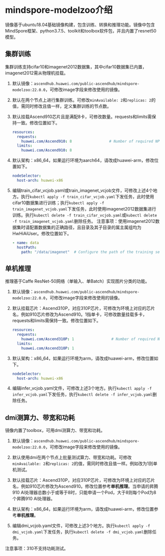 # mindspore-modelzoo介绍

镜像基于ubuntu18.04基础镜像构建，包含训练、转换和推理功能。镜像中包含MindSpore框架、python3.7.5、toolkit和toolbox软件包，并且内置了resnet50模型。

## 集群训练

集群训练支持cifar10和imagenet2012数据集，其中cifar10数据集已内置，imagenet2012需从物理机挂载。

1. 默认镜像：`ascendhub.huawei.com/public-ascendhub/mindspore-modelzoo:22.0.0`，可修改image字段来修改使用的镜像。

2. 默认在两个节点上进行集群训练。可修改`minAvailable: 2`和`replicas: 2`的值，需同时修改且值一样，定义集群训练的节点数。

3. 默认挂载Ascend910芯片且是满配8卡，可修改数量。requests和limits需保持一致。修改位置如下。

   ```yaml
   resources:
     requests:
       huawei.com/Ascend910: 8                 # Number of required NPUs. The maximum value is 8. You can add lines below to configure resources such as memory and CPU.
     limits:
       huawei.com/Ascend910: 8
   ```

4. 默认架构：x86_64，如果运行环境为aarch64，请改成huawei-arm，修改位置如下。

   ```yaml
   nodeSelector:
     host-arch: huawei-x86
   ```

5. 编辑train_cifar_vcjob.yaml或train_imagenet_vcjob文件，可修改上述4个地方。执行`kubectl apply -f train_cifar_vcjob.yaml`下发任务，此时使用cifar10数据集进行训练；执行`kubectl apply -f train_imagenet_vcjob.yaml`下发任务，此时使用imagenet2012数据集进行训练。执行`kubectl delete -f train_cifar_vcjob.yaml`或`kubectl delete -f train_imagenet_vcjob.yaml`删除任务。
   注意事项：使用imagenet2012数据集时请配置数据集的正确路径，且目录及其子目录的属主属组均为HwHiAiUser。修改位置如下。

   ```yaml
   - name: data
     hostPath:
       path: "/data/imagenet"  # Configure the path of the training set.
   ```

## 单机推理

推理基于Caffe ResNet-50网络（单输入、单Batch）实现图片分类的功能。

1. 默认镜像：`ascendhub.huawei.com/public-ascendhub/mindspore-modelzoo:22.0.0`，可修改image字段来修改使用的镜像。
2. 默认挂载芯片：Ascend310P，对应310P芯片，可修改为环境上对应的芯片名，例如910芯片修改为Ascend910。1指单卡，可修改数量挂载多卡，requests和limits需保持一致。修改位置如下。

   ```yaml
   resources:
     requests:
       huawei.com/Ascend310P: 1                 # Number of required NPUs. The maximum value is 8. You can add lines below to configure resources such as memory and CPU.
     limits:
       huawei.com/Ascend310P: 1
   ```

3. 默认架构：x86_64，如果运行环境为arm，请改成huawei-arm，修改位置如下。

   ```yaml
   nodeSelector:
     host-arch: huawei-x86
   ```

4. 编辑infer_vcjob.yaml文件，可修改上述3个地方。执行`kubectl apply -f infer_vcjob.yaml`下发任务，执行`kubectl delete -f infer_vcjob.yaml`删除任务。

## dmi测算力、带宽和功耗

镜像内置了toolbox，可用dmi测算力、带宽和功耗。

1. 默认镜像：`ascendhub.huawei.com/public-ascendhub/mindspore-modelzoo:22.0.0`，可修改image字段来修改使用的镜像。

2. 默认使用dmi在两个节点上批量测试算力、带宽和功耗。可修改`minAvailable: 2`和`replicas: 2`的值，需同时修改且值一样。例如改为1则单机测试。

3. 默认挂载芯片：Ascend310P，对应310P芯片，可修改为环境上对应的芯片名，例如910芯片修改为Ascend910。修改位置参考**单机推理**。当申请的昇腾910 AI处理器总数小于或等于8时，只能申请一个Pod，大于8则每个Pod为8个昇腾910 AI处理器。

4. 默认架构：x86_64，如果运行环境为arm，请改成huawei-arm，修改位置参考**单机推理**。

5. 编辑dmi_vcjob.yaml文件，可修改上述3个地方。执行`kubectl apply -f dmi_vcjob.yaml`下发任务，执行`kubectl delete -f dmi_vcjob.yaml`删除任务。

注意事项：310不支持功耗测试。

